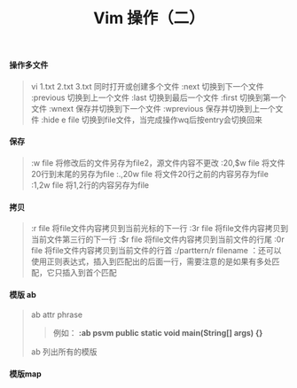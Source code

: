 ﻿---
title: Vim 操作（二）
categories: Vim
tags: vim
---

#### 操作多文件
> vi 1.txt  2.txt  3.txt 同时打开或创建多个文件
> :next 切换到下一个文件
> :previous 切换到上一个文件
> :last 切换到最后一个文件
> :first 切换到第一个文件
> :wnext 保存并切换到下一个文件
> :wprevious 保存并切换到上一个文件
> :hide e file 切换到file文件，当完成操作wq后按entry会切换回来

#### 保存
> :w file 将修改后的文件另存为file2，源文件内容不更改
> :20,$w file 将文件20行到末尾的另存为file
> :.,20w file 将文件20行之前的内容另存为file
> :1,2w file 将1,2行的内容另存为file

#### 拷贝
> :r file 将file文件内容拷贝到当前光标的下一行
> :3r file 将file文件内容拷贝到当前文件第三行的下一行
> :$r file 将file文件内容拷贝到当前文件的行尾
> :0r file 将file文件内容拷贝到当前文件的行首
> :/parttern/r filename ：还可以使用正则表达式，插入到匹配出的后面一行，需要注意的是如果有多处匹配，它只插入到首个匹配


#### 模版 ab
> ab  attr  phrase 
>> 例如： **:ab psvm public static void main(String[] args) {}** 
>
> ab 列出所有的模版

#### 模版map


